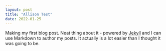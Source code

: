 ```yaml
---
layout: post
title: "Allison Test"
date: 2022-01-25
---
```


Making my first blog post. Neat thing about it - powered by [Jekyll](http://jekyllrb.com) and I can use Markdown to author my posts. It actually is a lot easier than I thought it was going to be.
